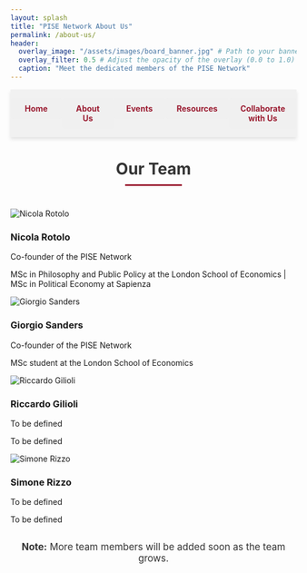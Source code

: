 ```yaml
---
layout: splash
title: "PISE Network About Us"
permalink: /about-us/
header:
  overlay_image: "/assets/images/board_banner.jpg" # Path to your banner image
  overlay_filter: 0.5 # Adjust the opacity of the overlay (0.0 to 1.0)
  caption: "Meet the dedicated members of the PISE Network"
---
```


<nav class="custom-nav">
  <ul>
    <li><a href="{{ site.baseurl }}/">Home</a></li>
    <li><a href="{{ site.baseurl }}/about-us/">About Us</a></li>
    <li><a href="{{ site.baseurl }}/events/">Events</a></li>
    <li><a href="{{ site.baseurl }}/resources/">Resources</a></li>
    <li><a href="{{ site.baseurl }}/collaborate/">Collaborate with Us</a></li>
  </ul>
</nav>

<!-- Add the section title and divider -->
<div class="team-section">
  <h2>Our Team</h2>
  <hr>
</div>

<div class="about-us-member-container">
  <div class="about-us-member">
    <div class="about-us-card">
      <div class="about-us-card-front">
        <img src="{{ site.baseurl }}/assets/images/nicola_rotolo.jpg" alt="Nicola Rotolo">
        <h3>Nicola Rotolo</h3>
        <p class="about-us-position">Co-founder of the PISE Network</p>
      </div>
      <div class="about-us-card-back">
        <p>MSc in Philosophy and Public Policy at the London School of Economics | MSc in Political Economy at Sapienza</p>
        <div class="social-links">
          <a href="https://www.linkedin.com/in/nicolarotolo/" target="_blank"><i class="fab fa-linkedin"></i></a>
          <a href="https://www.instagram.com/nicola.rotolo/profilecard/?igsh=MTJ2MDhjZXhmOTBu" target="_blank"><i class="fab fa-instagram"></i></a>
        </div>
      </div>
    </div>
  </div>

  <div class="about-us-member">
    <div class="about-us-card">
      <div class="about-us-card-front">
        <img src="{{ site.baseurl }}/assets/images/giorgio_sanders.jpg" alt="Giorgio Sanders">
        <h3>Giorgio Sanders</h3>
        <p class="about-us-position">Co-founder of the PISE Network</p>
      </div>
      <div class="about-us-card-back">
        <p>MSc student at the London School of Economics</p>
        <div class="social-links">
          <a href="https://www.linkedin.com/in/giorgio-sanders-/" target="_blank"><i class="fab fa-linkedin"></i></a>
          <a href="https://www.instagram.com/giorgio_sanders?utm_source=ig_web_button_share_sheet&igsh=ZDNlZDc0MzIxNw==" target="_blank"><i class="fab fa-instagram"></i></a>
        </div>
      </div>
    </div>
  </div>

  <div class="about-us-member">
    <div class="about-us-card">
      <div class="about-us-card-front">
        <img src="{{ site.baseurl }}/assets/images/riccardo_gilioli.jpg" alt="Riccardo Gilioli">
        <h3>Riccardo Gilioli</h3>
        <p class="about-us-position">To be defined</p>
      </div>
      <div class="about-us-card-back">
        <p>To be defined</p>
        <div class="social-links">
          <!-- Social links can be added here -->
        </div>
      </div>
    </div>
  </div>

  <div class="about-us-member">
    <div class="about-us-card">
      <div class="about-us-card-front">
        <img src="{{ site.baseurl }}/assets/images/simone_rizzo.jpg" alt="Simone Rizzo">
        <h3>Simone Rizzo</h3>
        <p class="about-us-position">To be defined</p>
      </div>
      <div class="about-us-card-back">
        <p>To be defined</p>
        <div class="social-links">
          <!-- Social links can be added here -->
        </div>
      </div>
    </div>
  </div>
</div>

<div class="note" style="text-align: center; font-size: 1.2em; color: #333; margin-top: 30px;">
  <strong>Note:</strong> More team members will be added soon as the team grows.
</div>

<style>
.custom-nav {
  display: flex;
  justify-content: space-evenly;
  align-items: center;
  width: 100%;
  position: sticky;
  top: 0;
  background-color: rgba(240, 240, 240, 0.9);
  padding: 15px 0;
  box-shadow: 0px 4px 6px rgba(0, 0, 0, 0.1);
  z-index: 10;
}
.custom-nav ul {
  display: flex;
  width: 100%;
  list-style: none;
  margin: 0;
  padding: 0;
}
.custom-nav li {
  flex: 1;
  text-align: center;
}
.custom-nav a {
  display: block;
  color: #9b1c31; 
  font-size: 1em; /* Adjusted to match the other pages */
  background-color: rgba(240, 240, 240, 0.9);
  text-decoration: none;
  padding: 10px 20px;
  margin: 0;
  border-radius: 5px;
  font-weight: bold;
  transition: background-color 0.3s, transform 0.2s;
}
.custom-nav a:hover {
  background-color: #e3c8c1;
  transform: scale(1.05);
}

.team-section {
  text-align: center;
  margin-bottom: 40px;
}

.team-section h2 {
  font-size: 2em;
  font-weight: bold;
  color: #333;
  margin-bottom: 10px;
}

.team-section hr {
  width: 100px; /* Length of the dividing line */
  height: 3px;
  background-color: #9b1c31;
  border: none;
  margin: 0 auto; /* Center the line */
}

.content-container {
  padding: 20px;
  line-height: 1.6;
  font-size: 1.1em;
}

.involvement-option {
  margin-bottom: 15px;
  padding: 10px;
  background-color: #f9f9f9;
  border-left: 4px solid #9b1c31;
  box-shadow: 0 4px 8px rgba(0, 0, 0, 0.1);
}
</style>

